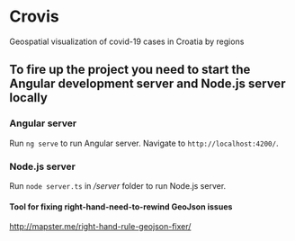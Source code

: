 # Crovis

Geospatial visualization of covid-19 cases in Croatia by regions

## To fire up the project you need to start the Angular development server and Node.js server locally

### Angular server
Run `ng serve` to run Angular server. Navigate to `http://localhost:4200/`.

### Node.js server
Run `node server.ts` in _/server_ folder to run Node.js server.

#### Tool for fixing right-hand-need-to-rewind GeoJson issues
http://mapster.me/right-hand-rule-geojson-fixer/
